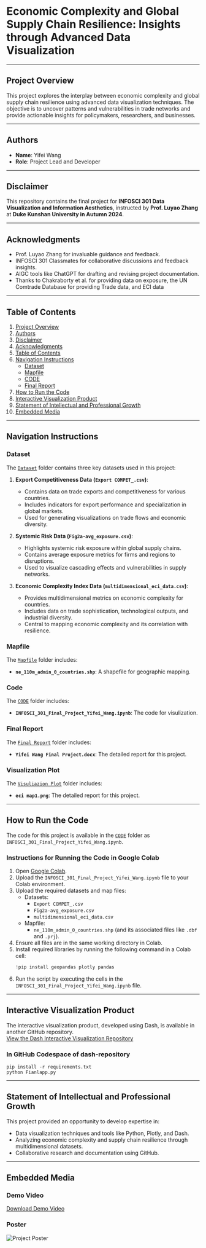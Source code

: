 # Economic Complexity and Global Supply Chain Resilience: Insights through Advanced Data Visualization


---
## Project Overview
This project explores the interplay between economic complexity and global supply chain resilience using advanced data visualization techniques. The objective is to uncover patterns and vulnerabilities in trade networks and provide actionable insights for policymakers, researchers, and businesses.

---

## Authors
- **Name**: Yifei Wang
- **Role**: Project Lead and Developer


---
## Disclaimer
This repository contains the final project for **INFOSCI 301 Data Visualization and Information Aesthetics**, instructed by **Prof. Luyao Zhang** at **Duke Kunshan University in Autumn 2024**.

---

## Acknowledgments
- Prof. Luyao Zhang for invaluable guidance and feedback.
- INFOSCI 301 Classmates for collaborative discussions and feedback insights.
- AIGC tools like ChatGPT for drafting and revising project documentation.
- Thanks to Chakraborty et al. for providing data on exposure,  the UN Comtrade Database for providing Trade data, and ECI data
---
## Table of Contents
1. [Project Overview](#project-overview)
2. [Authors](#authors)
3. [Disclaimer](#disclaimer)
4. [Acknowledgments](#acknowledgments)
5. [Table of Contents](#table-of-contents)
6. [Navigation Instructions](#navigation-instructions)
    - [Dataset](#dataset)
    - [Mapfile](#mapfile)
    - [CODE](#CODE)
    - [Final Report](#Final_Report)
7. [How to Run the Code](#how-to-run-the-code)
8. [Interactive Visualization Product](#Interactive-Visualization-Product)
9. [Statement of Intellectual and Professional Growth](#statement-of-intellectual-and-professional-growth)
10. [Embedded Media](#embedded-media)
---

## Navigation Instructions
### Dataset
The [`Dataset`](Dataset/) folder contains three key datasets used in this project:
1. **Export Competitiveness Data (`Export COMPET_.csv`)**:
   - Contains data on trade exports and competitiveness for various countries.
   - Includes indicators for export performance and specialization in global markets.
   - Used for generating visualizations on trade flows and economic diversity.

2. **Systemic Risk Data (`Fig2a-avg_exposure.csv`)**:
   - Highlights systemic risk exposure within global supply chains.
   - Contains average exposure metrics for firms and regions to disruptions.
   - Used to visualize cascading effects and vulnerabilities in supply networks.

3. **Economic Complexity Index Data (`multidimensional_eci_data.csv`)**:
   - Provides multidimensional metrics on economic complexity for countries.
   - Includes data on trade sophistication, technological outputs, and industrial diversity.
   - Central to mapping economic complexity and its correlation with resilience.
### Mapfile
The [`Mapfile`](Mapfile/) folder includes:
- **`ne_110m_admin_0_countries.shp`**: A shapefile for geographic mapping.
### Code
The [`CODE`](CODE/) folder includes:
- **`INFOSCI_301_Final_Project_Yifei_Wang.ipynb`**: The code for visulization.
### Final Report 
The [`Final Report`](Final%20Report/) folder includes:
- **`Yifei Wang Final Project.docx`**: The detailed report for this project.

### Visualization Plot 
The [`Visuliazion Plot`](Visuliazion%20Plot/) folder includes:
- **`eci map1.png`**: The detailed report for this project.
---

## How to Run the Code
The code for this project is available in the [`CODE`](CODE/) folder as `INFOSCI_301_Final_Project_Yifei_Wang.ipynb`.

### Instructions for Running the Code in Google Colab
1. Open [Google Colab](https://colab.research.google.com).
2. Upload the `INFOSCI_301_Final_Project_Yifei_Wang.ipynb` file to your Colab environment.
3. Upload the required datasets and map files:
    - Datasets: 
      - `Export COMPET_.csv`
      - `Fig2a-avg_exposure.csv`
      - `multidimensional_eci_data.csv`
    - Mapfile:
      - `ne_110m_admin_0_countries.shp` (and its associated files like `.dbf` and `.prj`).
4. Ensure all files are in the same working directory in Colab.
5. Install required libraries by running the following command in a Colab cell:
    ```python
    !pip install geopandas plotly pandas
    ```
6. Run the script by executing the cells in the `INFOSCI_301_Final_Project_Yifei_Wang.ipynb` file.

---
## Interactive Visualization Product
The interactive visualization product, developed using Dash, is available in another GitHub repository.  
[View the Dash Interactive Visualization Repository](https://github.com/Yifei-unavailable/dash-yifei.git)
### In GitHub Codespace of dash-repository
  ```
pip install -r requirements.txt
python Fianlapp.py
  ```

---
## Statement of Intellectual and Professional Growth
This project provided an opportunity to develop expertise in:
- Data visualization techniques and tools like Python, Plotly, and Dash.
- Analyzing economic complexity and supply chain resilience through multidimensional datasets.
- Collaborative research and documentation using GitHub.

---
## Embedded Media
### Demo Video
[Download Demo Video](Demo%20Video_INFOSCI%20301_Yifei%20Wang.mp4)

### Poster
![Project Poster](Poster/Poster-1.png)


